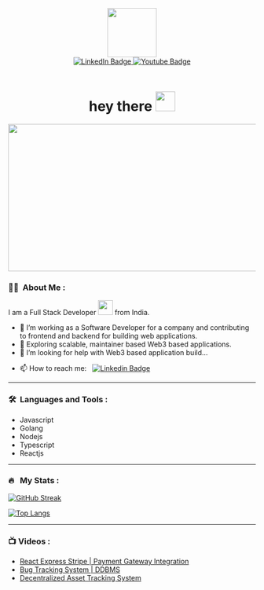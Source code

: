 <div id="header" align="center">
  <img src="https://media.giphy.com/media/M9gbBd9nbDrOTu1Mqx/giphy.gif" width="100"/>
  <div id="badges">
  <a href="https://www.linkedin.com/in/vinaymanala/">
    <img src="https://img.shields.io/badge/LinkedIn-blue?style=for-the-badge&logo=linkedin&logoColor=white" alt="LinkedIn Badge"/>
  </a>
  <a href="https://www.youtube.com/channel/UCXs7GazVR7nHPTJGAcAm3fg">
    <img src="https://img.shields.io/badge/YouTube-red?style=for-the-badge&logo=youtube&logoColor=white" alt="Youtube Badge"/>
  </a>
</div>
</div>
<!-- <p align="center">
<a href="https://www.buymeacoffee.com/VinayManala" target="_blank"><img src="https://cdn.buymeacoffee.com/buttons/default-orange.png" alt="Buy Me A Coffee" height="41" width="174"></a>
</p> -->
<p align="center"><img src="https://komarev.com/ghpvc/?username=VinayManala&style=flat-square&color=blue" alt=""></p>

<h1 align="center">hey there <img src="https://media.giphy.com/media/hvRJCLFzcasrR4ia7z/giphy.gif" width="40"></h1>

<p align="center"><img src="https://media.giphy.com/media/dWesBcTLavkZuG35MI/giphy.gif" width="600" height="300"  /></p>

### :man_technologist: &nbsp;About Me :

I am a Full Stack Developer <img src="https://media.giphy.com/media/WUlplcMpOCEmTGBtBW/giphy.gif" width="30"> from India.

- 🔭 I’m working as a Software Developer for a company and contributing to frontend and backend for building web applications.
- 🌱 Exploring scalable, maintainer based Web3 based applications.
- 🤔 I’m looking for help with Web3 based application build...
<!-- - ⚡ In my free time *DO NOT*  -->
- 📫 How to reach me: &nbsp; [![Linkedin Badge](https://img.shields.io/badge/-vinaymanala-blue?style=flat&logo=Linkedin&logoColor=white)](https://www.linkedin.com/in/vinaymanala)

---

### 🛠 &nbsp;Languages and Tools :

  - Javascript
  - Golang
  - Nodejs
  - Typescript
  - Reactjs

---

### 🔥 &nbsp; My Stats :
[![GitHub Streak](http://github-readme-streak-stats.herokuapp.com?user=VinayManala&theme=dark&background=000000)](https://git.io/streak-stats)</p>

[![Top Langs](https://github-readme-stats.vercel.app/api/top-langs/?username=manalavi&layout=compact&theme=vision-friendly-dark)](https://github.com/anuraghazra/github-readme-stats)

---

### 📺 Videos : 
<!-- POST-LIST:START -->
- [React Express Stripe | Payment Gateway Integration](https://www.youtube.com/watch?v=BmBP9zd84zI)
- [Bug Tracking System | DDBMS](https://www.youtube.com/watch?v=QW0gUWYKQa0)
- [Decentralized Asset Tracking System](https://www.youtube.com/playlist?list=PL3UyvKfX3EO4teeFQFZWGnVdZbRxB-xIK)
<!-- POST-LIST:END -->
